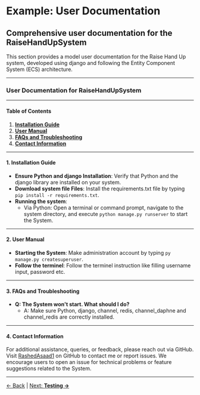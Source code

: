 # Example: User Documentation

## Comprehensive user documentation for the RaiseHandUpSystem

This section provides a model user documentation for the Raise Hand Up system, developed using django and following the Entity Component System (ECS) architecture.

---

### User Documentation for RaiseHandUpSystem
___

#### Table of Contents
1. **[Installation Guide](#1-installation-guide)**
2. **[User Manual](#2-user-manual)**
3. **[FAQs and Troubleshooting](#3-faqs-and-troubleshooting)**
4. **[Contact Information](#4-contact-information)**

---

#### 1. Installation Guide
- **Ensure Python and django Installation**: Verify that Python and the django library are installed on your system.
- **Download system file Files**: Install the requirements.txt file by typing `pip install -r requirements.txt`.
- **Running the system**: 
  - Via Python: Open a terminal or command prompt, navigate to the system directory, and execute `python manage.py runserver` to start the System.
---

#### 2. User Manual
- **Starting the System**: Make administration account by typing `py manage.py createsuperuser`.
- **Follow the terminel**: Follow the terminel instruction like filling username input, password etc.
---

#### 3. FAQs and Troubleshooting
- **Q: The System won't start. What should I do?**
  - A: Make sure Python, django, channel, redis, channel_daphne and channel_redis are correctly installed.


---

#### 4. Contact Information
For additional assistance, queries, or feedback, please reach out via GitHub. Visit [RashedAsaad1](https://github.com/RashedAsaad1) on GitHub to contact me or report issues. We encourage users to open an issue for technical problems or feature suggestions related to the System.

---


[<- Back](08.md) | [Next: **Testing &rarr;**](10.md)
